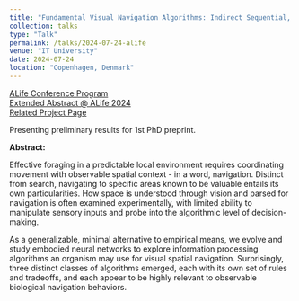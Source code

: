 ```yaml
---
title: "Fundamental Visual Navigation Algorithms: Indirect Sequential, Biased Diffusive, & Direct Pathing"
collection: talks
type: "Talk"
permalink: /talks/2024-07-24-alife
venue: "IT University"
date: 2024-07-24
location: "Copenhagen, Denmark"
---
```


[ALife Conference Program](https://2024.alife.org/detailed_program.html) <br>
[Extended Abstract @ ALife 2024](https://direct.mit.edu/isal/proceedings/isal2024/36/40/123487) <br>
[Related Project Page](https://pgovoni21.github.io/projects/2025-02-13-visuospatial-navigation-algorithms)

Presenting preliminary results for 1st PhD preprint.

<b>Abstract:</b>

Effective foraging in a predictable local environment requires coordinating movement with observable spatial context - in a word, navigation. Distinct from search, navigating to specific areas known to be valuable entails its own particularities. How space is understood through vision and parsed for navigation is often examined experimentally, with limited ability to manipulate sensory inputs and probe into the algorithmic level of decision-making.

As a generalizable, minimal alternative to empirical means, we evolve and study embodied neural networks to explore information processing algorithms an organism may use for visual spatial navigation. Surprisingly, three distinct classes of algorithms emerged, each with its own set of rules and tradeoffs, and each appear to be highly relevant to observable biological navigation behaviors.